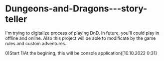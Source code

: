 # Dungeons-and-Dragons---story-teller
I'm trying to digitalize process of playing DnD. In future, you'll could play in offline and online. Also this project will be able to modificate by the game rules and custom adventures.

0)Start
1)At the begining, this will be console application)[10.10.2022 0:31]
